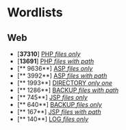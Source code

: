 # Wordlists


## Web

 * [**37310**] [PHP *files only*](./web/php_files_only.txt)
 * [**13691**] [PHP *files with path*](./web/php_files_with_path.txt)
 * [** 9636**] [ASP *files only*](./web/asp_files_only.txt)
 * [** 3992**] [ASP *files with path*](./web/asp_files_with_path.txt)
 * [** 1993**] [DIRECTORY *only one*](./web/directory_only_one.small.txt)
 * [** 1286**] [BACKUP *files with path*](./web/backup_files_with_path.txt)
 * [**  745**] [JSP *files only*](./web/jsp_files_only.txt)
 * [**  640**] [BACKUP *files only*](./web/backup_files_only.txt)
 * [**  167**] [JSP *files with path*](./web/jsp_files_with_path.txt)
 * [**  140**] [LOG *files only*](./web/log_files_only.txt)
